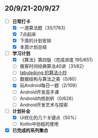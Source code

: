## 20/9/21-20/9/27
- [ ] **日常打卡**
  - [x] 一道算法题（35/1763）
  - [x] 7点起床
  - [x] 下周的计划安排
  - [x] 本周计划总结
- [ ] **学习计划**
  - [x] 《算法》第四版（完成进度 195/651）
  - [ ] 极客时间经典算法40讲（31/62）
  - [ ] [labuladong 的算法小抄](https://labuladong.gitbook.io/algo/)
  - [ ] 数据结构与算法之美（0/80）
  - [x] 玩Android每日一题（2/109）
  - [ ] Android开发高手课 
  - [ ] Android内核剖析（0/626）
  - [ ] Android开发艺术与探索
- [ ] **计划补全**
   - [x] UI优化的几个关键点（50%）
   - [ ] Kotlin中协程的使用
- [x] **已完成的系列集合**